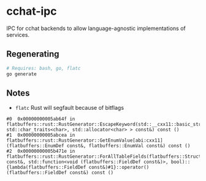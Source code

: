 # cchat-ipc

IPC for cchat backends to allow language-agnostic implementations of services.

## Regenerating

```sh
# Requires: bash, go, flatc
go generate
```

## Notes

- `flatc` Rust will segfault because of bitflags

```
#0  0x00000000005ab64f in flatbuffers::rust::RustGenerator::EscapeKeyword(std::__cxx11::basic_string<char, std::char_traits<char>, std::allocator<char> > const&) const ()
#1  0x00000000005abcea in flatbuffers::rust::RustGenerator::GetEnumValue[abi:cxx11](flatbuffers::EnumDef const&, flatbuffers::EnumVal const&) const ()
#2  0x00000000005b471e in flatbuffers::rust::RustGenerator::ForAllTableFields(flatbuffers::StructDef const&, std::function<void (flatbuffers::FieldDef const&)>, bool)::{lambda(flatbuffers::FieldDef const&)#1}::operator()(flatbuffers::FieldDef const&) const ()
```
